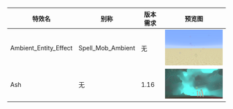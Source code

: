 
| 特效名 | 别称 | 版本需求 | 预览图 |
| - | - | - | - |
| Ambient_Entity_Effect | Spell_Mob_Ambient | 无 | ![Ambient_Entity_Effect](uploads/34605cb398099ab9d4ec923b2b5b0917/Ambient_Entity_Effect.png) |
| Ash | 无 | 1.16 | ![Ash](uploads/473d8c7b9ec2af2a6dbb59dcfc079c37/Ash.png) |
